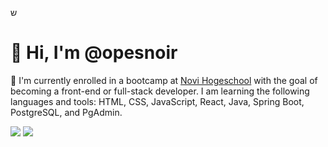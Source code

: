 ש                                                                                                               

# **👋 Hi, I'm @opesnoir**

🌱 I'm currently enrolled in a bootcamp at [Novi Hogeschool](https://www.novi.nl/full-stack-developer/) with the goal of becoming a front-end or full-stack developer.
 I am learning the following languages and tools: HTML, CSS, JavaScript, React, Java, Spring Boot, PostgreSQL, and PgAdmin.

![](/Users/mirre/Desktop/68747470733a2f2f736b696c6c63636f6e732e6465762f69636f6e733f693d68746d6c2c6373732c6a732c72656163742c6669676d61.svg)
![](/Users/mirre/Downloads/css3-plain-wordmark.svg)




<!---
opesnoir/opesnoir is a ✨ special ✨ repository because its `README.md` (this file) appears on your GitHub profile.
You can click the Preview link to take a look at your changes.
--->
